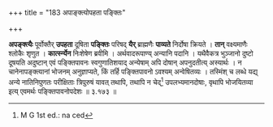 +++
title = "183 अपाङ्क्त्योपहता पङ्क्तिः"

+++


**अपङ्क्त्यैः** पूर्वोक्तैर् **उपहता** दूषिता **पङ्क्तिः** परिषद् **यैर्** ब्राह्मणैः **पाव्यते** निर्दोषा क्रियते । **तान्** वक्ष्यमाणैः श्लोकैः शृणुत । **कार्त्स्न्येन** निःशेषेण ब्रवीमि । अर्थवादरूपाण्य् अन्यानि पदानि । यथैवैकत्र भुञ्जानो दुष्टो दूषयति अदुष्टान् एवं पङ्क्तिपावनः स्वगुणातिशयाद् अन्येषाम् अपि दोषान् अपनुदतीत्य् अस्यार्थः । न चानेनापङ्क्त्यानां भोजनम् अनुज्ञाप्यते, किं तर्हि पङ्क्तिपावनो ऽवश्यम् अन्वेषितव्यः । तस्मिंश् च लब्धे यद्य् अन्ये नातिनिपुणतः परीक्षिताः त्रिपुरुषं यावत् तथापि, तथापि न चेद्[^३११] उपलभ्यमानदोषाः, वृथापि भोजयितव्या इत्य् एवमर्थः पङ्क्तिपावनोपदेशः ॥ ३.१७३ ॥


[^३११]:
     M G 1st ed.: na ced